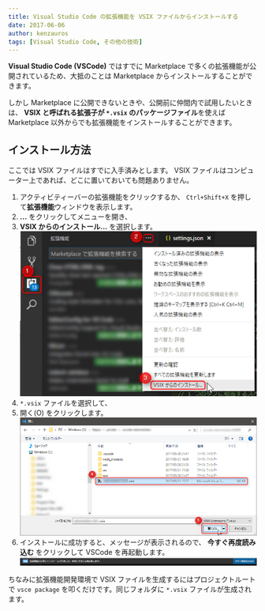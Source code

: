 ```yaml
---
title: Visual Studio Code の拡張機能を VSIX ファイルからインストールする
date: 2017-06-06
author: kenzauros
tags: [Visual Studio Code, その他の技術]
---
```


**Visual Studio Code (VSCode)** ではすでに Marketplace で多くの拡張機能が公開されているため、大抵のことは Marketplace からインストールすることができます。

しかし Marketplace に公開できないときや、公開前に仲間内で試用したいときは、 **VSIX と呼ばれる拡張子が `*.vsix` のパッケージファイル**を使えば Marketplace 以外からでも拡張機能をインストールすることができます。

## インストール方法

ここでは VSIX ファイルはすでに入手済みとします。 VSIX ファイルはコンピューター上であれば、どこに置いておいても問題ありません。

1. アクティビティーバーの拡張機能をクリックするか、 `Ctrl+Shift+X` を押して**拡張機能**ウィンドウを表示します。
1. **...** をクリックしてメニューを開き、
1. **VSIX からのインストール...** を選択します。
![](images/how-to-install-extension-in-visual-studio-code-with-vsix-1.png)
1. `*.vsix` ファイルを選択して、
1. 開く(O) をクリックします。
![](images/how-to-install-extension-in-visual-studio-code-with-vsix-2.png)
1. インストールに成功すると、メッセージが表示されるので、 **今すぐ再度読み込む** をクリックして VSCode を再起動します。
![](images/how-to-install-extension-in-visual-studio-code-with-vsix-3.png)

ちなみに拡張機能開発環境で VSIX ファイルを生成するにはプロジェクトルートで `vsce package` を叩くだけです。同じフォルダに `*.vsix` ファイルが生成されます。